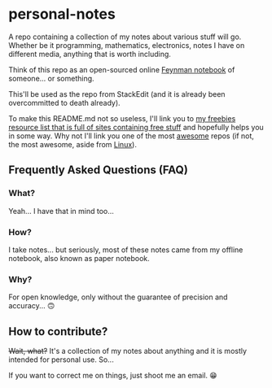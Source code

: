 # personal-notes
A repo containing a collection of my notes about various stuff will go. Whether be it programming, mathematics, electronics, notes I have on different media, anything that is worth including. 

Think of this repo as an open-sourced online [Feynman notebook](http://calnewport.com/blog/2015/11/25/the-feynman-notebook-method/) of someone... or something.

This'll be used as the repo from StackEdit (and it is already been overcommitted to death already).

To make this README.md not so useless, I'll link you to [my freebies resource list that is full of sites containing free stuff](https://github.com/foo-dogsquared/freebies-resource-list) and hopefully helps you in some way. Why not I'll link you one of the most [awesome](https://github.com/sindresorhus/awesome) repos (if not, the most awesome, aside from [Linux](https://github.com/torvalds/linux)).

## Frequently Asked Questions (FAQ)
### What?
Yeah... I have that in mind too...

### How?
I take notes... but seriously, most of these notes came from my offline notebook, also known as paper notebook.

### Why?
For open knowledge, only without the guarantee of precision and accuracy... 🙃

## How to contribute?
~~Wait, what?~~ It's a collection of my notes about anything and it is mostly intended for personal use. So...

If you want to correct me on things, just shoot me an email. 😁